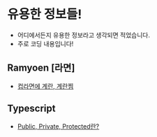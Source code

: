 # 유용한 정보들!

- 어디에서든지 유용한 정보라고 생각되면 적었습니다.
- 주로 코딩 내용입니다!

## Ramyoen [라면]

- [컵라면에 계란, 계란찜](./ramyeon/Egg.md)

## Typescript

- [Public, Private, Protected란?](./typescript/Class-Public-Private-Protected.md)
